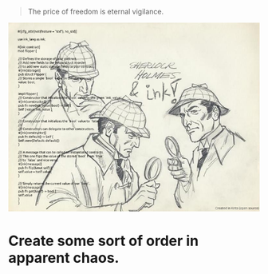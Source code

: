 
> The price of freedom is eternal vigilance.

<img src="./ink_krita.jpg"/>

# Create some sort of order in apparent chaos.


<!-- https://github.com/paritytech/awesome-ink -->
